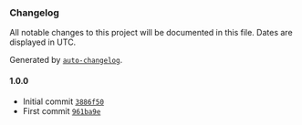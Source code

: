 ### Changelog

All notable changes to this project will be documented in this file. Dates are displayed in UTC.

Generated by [`auto-changelog`](https://github.com/CookPete/auto-changelog).

#### 1.0.0

- Initial commit [`3886f50`](https://github.com/ChrisCodesThings/rgb-color-yiq-value/commit/3886f509eef9b9fe0bccef4810dd95219290b12e)
- First commit [`961ba9e`](https://github.com/ChrisCodesThings/rgb-color-yiq-value/commit/961ba9eb768ac5f95c46ce372b0e957a35466bb5)
